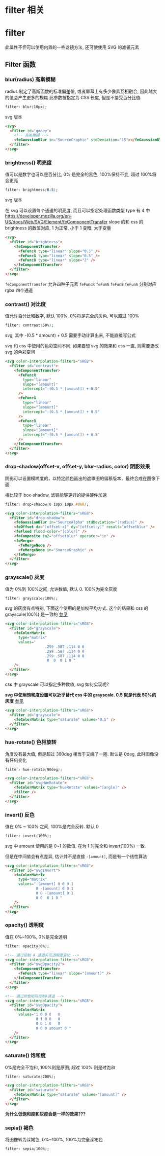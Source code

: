 # filter 相关

# filter

此属性不但可以使用内置的一些滤镜方法, 还可使使用 SVG 的滤镜元素

## Filter 函数

### blur(radius) 高斯模糊

radius 制定了高斯函数的标准偏差值, 或者屏幕上有多少像素互相融合, 因此越大的值会产生更多的模糊.此参数被指定为 CSS 长度, 但是不接受百分比值.

```css
filter: blur(10px);
```

svg 版本

```html
<svg>
  <filter id="gooey">
    <!-- 高斯模糊 -->
    <feGaussianBlur in="SourceGraphic" stdDeviation="15"></feGaussianBlur>
  </filter>
</svg>
```

### brightness() 明亮度

值可以是数字也可以是百分比, 0% 是完全的黑色, 100%保持不变, 超过 100%将会更亮

```css
filter: brightness(0.5);
```

svg 版本

在 svg 可以设置每个通道的明亮度, 而且可以指定处理函数类型
type 有 4 中 https://developer.mozilla.org/en-US/docs/Web/SVG/Element/feComponentTransfer
slope 的和 css 的 brightness 的数值对应, 1 为正常, 小于 1 变暗, 大于变量

```html
<svg>
  <filter id="brightness">
    <feComponentTransfer>
      <feFuncR type="linear" slope="0.5" />
      <feFuncG type="linear" slope="0.5" />
      <feFuncB type="linear" slope="2" />
    </feComponentTransfer>
  </filter>
</svg>
```

`feComponentTransfer` 允许四种子元素 `feFuncR` `feFunG` `feFunB` `feFunA` 分别对应 rgba 四个通道

### contrast() 对比度

值允许百分比和数字, 默认 100%. 0%将是完全的灰色, 可以超过 100%

```css
filter: contrast(50%);
```

svg, 其中 -(0.5 \* amount) + 0.5 需要手动计算出来, 不能直接写公式

svg 和 css 中使用的色彩空间不同, 如果要想 svg 的效果和 css 一直, 则需要更改 svg 的色彩空间

```html
<svg color-interpolation-filters="sRGB">
  <filter id="contrast">
    <feComponentTransfer>
      <feFuncR
        type="linear"
        slope="[amount]"
        intercept="-(0.5 * [amount]) + 0.5"
      />
      <feFuncG
        type="linear"
        slope="[amount]"
        intercept="-(0.5 * [amount]) + 0.5"
      />
      <feFuncB
        type="linear"
        slope="[amount]"
        intercept="-(0.5 * [amount]) + 0.5"
      />
    </feComponentTransfer>
  </filter>
</svg>
```

### drop-shadow(offset-x, offset-y, blur-radius, color) 阴影效果

阴影可以设置模糊度的，以特定颜色画出的遮罩图的偏移版本，最终合成在图像下面.

相比较于 box-shadow, 滤镜能够更好的提供硬件加速

```css
filter: drop-shadow(0 10px 10px #888);
```

```html
<svg color-interpolation-filters="sRGB">
  <filter id="drop-shadow">
    <feGaussianBlur in="SourceAlpha" stdDeviation="[radius]" />
    <feOffset dx="[offset-x]" dy="[offset-y]" result="offsetblur" />
    <feFlood flood-color="[color]" />
    <feComposite in2="offsetblur" operator="in" />
    <feMerge>
      <feMergeNode />
      <feMergeNode in="SourceGraphic" />
    </feMerge>
  </filter>
</svg>
```

### grayscale() 灰度

值为 0%到 100%之间, 允许数值, 默认 0. 100%为完全灰度

```css
filter: grayscale(100%);
```

svg 的灰度有点特别, 下面这个使用的是加权平均方式. 这个的结果和 css 的 grayscale(100%) 是一致的
[参见](https://zhuanlan.zhihu.com/p/384374529)

```html
<svg color-interpolation-filters="sRGB">
  <filter id="grayscale">
    <feColorMatrix
      type="matrix"
      values="
				  .299 .587 .114 0 0
				  .299 .587 .114 0 0
				  .299 .587 .114 0 0
				   0  0  0 1 0 "
    />
  </filter>
</svg>
```

css 中 grayscale 可以指定多种数值, svg 如何实现呢?

**svg 中使用饱和度设置可以近乎替代 css 中的 grayscale. 0.5 就是代表 50%的灰度**
[参见](https://stackoverflow.com/questions/23255248/w3c-grayscale-svg-filters)

```html
<svg color-interpolation-filters="sRGB">
  <filter id="grayscale">
    <feColorMatrix type="saturate" values="0.5" />
  </filter>
</svg>
```

### hue-rotate() 色相旋转

角度没有最大值, 但是超过 360deg 相当于又绕了一圈. 默认是 0deg, 此时图像没有任何变化

```css
filter: hue-rotate(90deg);
```

```html
<svg color-interpolation-filters="sRGB">
  <filter id="svgHueRotate">
    <feColorMatrix type="hueRotate" values="[angle]" />
    <filter />
  </filter>
</svg>
```

### invert() 反色

值在 0% ~ 100% 之间, 100%是完全反转. 默认 0

```css
filter: invert(100%);
```

svg 中 amount 使用的是 0~1 的数值, 在为 1 时完全和 invert(100%) 一致.

但是在中间值会有点差异, 估计并不是直接 `-[amount]`, 而是有一个线性算法

```html
<svg color-interpolation-filters="sRGB">
  <filter id="svgInvert">
    <feColorMatrix
      type="matrix"
      values="-[amount] 0 0 0 1 
              0 -[amount] 0 0 1 
              0 0 -[amount] 0 1 
              0 0  0 1 0 "
    />
  </filter>
</svg>
```

### opacity() 透明度

值在 0%~100%, 0%是完全透明

```css
filter: opacity(0%);
```

```html
<!-- 通过控制 A 通道实现透明度变化 -->
<svg color-interpolation-filters="sRGB">
  <filter id="svgOpacity2">
    <feComponentTransfer>
      <feFuncA type="linear" slope="[amount]" />
    </feComponentTransfer>
  </filter>
</svg>

<!-- 通过颜色矩阵控制A通道 -->
<svg color-interpolation-filters="sRGB">
  <filter id="svgOpacity">
    <feColorMatrix
      values="1 0 0 0   0 
              0 1 0 0   0 
              0 0 1 0   0 
              0 0 0 amount 0 "
    />
  </filter>
</svg>
```

### saturate() 饱和度

0%是完全不饱和, 100%则是原图, 超过 100% 则是过饱和

```css
filter: saturate(200%);
```

```html
<svg color-interpolation-filters="sRGB">
  <filter id="saturate">
    <feColorMatrix type="saturate" values="[amount]" />
  </filter>
</svg>
```

**为什么低饱和度和灰度会是一样的效果???**

### sepia() 褐色

将图像转为深褐色, 0%~100%, 100%为完全深褐色

```css
filter: sepia(100%);
```

```html

```
